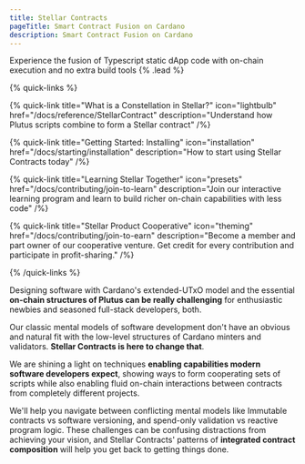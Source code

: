 ```yaml
---
title: Stellar Contracts
pageTitle: Smart Contract Fusion on Cardano
description: Smart Contract Fusion on Cardano
---
```


Experience the fusion of Typescript static dApp code with on-chain execution and no extra build tools {% .lead %}

{% quick-links %}

{% quick-link title="What is a Constellation in Stellar?" icon="lightbulb" href="/docs/reference/StellarContract" description="Understand how Plutus scripts combine to form a Stellar contract" /%}

{% quick-link title="Getting Started: Installing" icon="installation" href="/docs/starting/installation" description="How to start using Stellar Contracts today" /%}

{% quick-link title="Learning Stellar Together" icon="presets" href="/docs/contributing/join-to-learn" description="Join our interactive learning program and learn to build richer on-chain capabilities with less code" /%}

{% quick-link title="Stellar Product Cooperative" icon="theming" href="/docs/contributing/join-to-earn" description="Become a member and part owner of our cooperative venture.  Get credit for every contribution and participate in profit-sharing." /%}

{% /quick-links %}

Designing software with Cardano's extended-UTxO model and the essential **on-chain structures of Plutus can be really challenging** for enthusiastic newbies and seasoned full-stack developers, both.  

Our classic mental models of software development don't have an obvious and natural fit with the low-level structures of Cardano minters and validators.  **Stellar Contracts is here to change that**.

We are shining a light on techniques **enabling capabilities modern software developers expect**, showing ways to form cooperating sets of scripts while also enabling fluid on-chain interactions between contracts from completely different projects.  

We'll help you navigate between conflicting mental models like Immutable contracts vs software versioning, and spend-only validation vs reactive program logic.  These challenges can be confusing distractions from achieving your vision, and Stellar Contracts' patterns of **integrated contract composition** will help you get back to getting things done.

